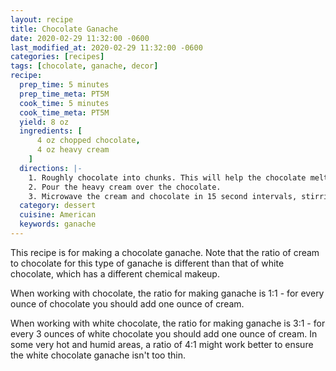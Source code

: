 ```yaml
---
layout: recipe
title: Chocolate Ganache
date: 2020-02-29 11:32:00 -0600
last_modified_at: 2020-02-29 11:32:00 -0600
categories: [recipes]
tags: [chocolate, ganache, decor]
recipe:
  prep_time: 5 minutes
  prep_time_meta: PT5M
  cook_time: 5 minutes
  cook_time_meta: PT5M
  yield: 8 oz
  ingredients: [
      4 oz chopped chocolate,
      4 oz heavy cream
    ]
  directions: |-
    1. Roughly chocolate into chunks. This will help the chocolate melt evenly.
    2. Pour the heavy cream over the chocolate.
    3. Microwave the cream and chocolate in 15 second intervals, stirring between each interval. Once the chocolate has melted completely and incorporates smoothly into the cream, let cool to thicken.
  category: dessert
  cuisine: American
  keywords: ganache
---
```

This recipe is for making a chocolate ganache. Note that the ratio of cream to chocolate for this type of ganache is different than that of white chocolate, which has a different chemical makeup.

When working with chocolate, the ratio for making ganache is 1:1 - for every ounce of chocolate you should add one ounce of cream.

When working with white chocolate, the ratio for making ganache is 3:1 - for every 3 ounces of white chocolate you should add one ounce of cream. In some very hot and humid areas, a ratio of 4:1 might work better to ensure the white chocolate ganache isn't too thin.
